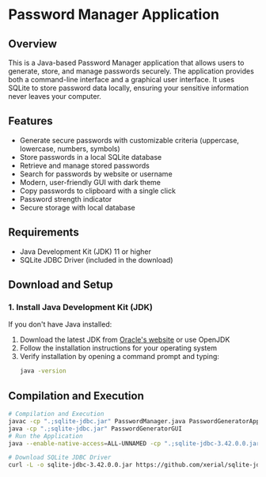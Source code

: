 # Password Manager Application

## Overview

This is a Java-based Password Manager application that allows users to generate, store, and manage passwords securely. The application provides both a command-line interface and a graphical user interface. It uses SQLite to store password data locally, ensuring your sensitive information never leaves your computer.

## Features

- Generate secure passwords with customizable criteria (uppercase, lowercase, numbers, symbols)
- Store passwords in a local SQLite database
- Retrieve and manage stored passwords
- Search for passwords by website or username
- Modern, user-friendly GUI with dark theme
- Copy passwords to clipboard with a single click
- Password strength indicator
- Secure storage with local database

## Requirements

- Java Development Kit (JDK) 11 or higher
- SQLite JDBC Driver (included in the download)

## Download and Setup

### 1. Install Java Development Kit (JDK)

If you don't have Java installed:

1. Download the latest JDK from [Oracle's website](https://www.oracle.com/java/technologies/javase-downloads.html) or use OpenJDK
2. Follow the installation instructions for your operating system
3. Verify installation by opening a command prompt and typing:
   ```bash
   java -version

## Compilation and Execution
```bash
# Compilation and Execution
javac -cp ".;sqlite-jdbc.jar" PasswordManager.java PasswordGeneratorApp.java PasswordGeneratorGUI.java
java -cp ".;sqlite-jdbc.jar" PasswordGeneratorGUI
# Run the Application
java --enable-native-access=ALL-UNNAMED -cp ".;sqlite-jdbc-3.42.0.0.jar" PasswordGeneratorGUI

# Download SQLite JDBC Driver
curl -L -o sqlite-jdbc-3.42.0.0.jar https://github.com/xerial/sqlite-jdbc/releases/download/3.42.0.0/sqlite-jdbc-3.42.0.0.jar

```